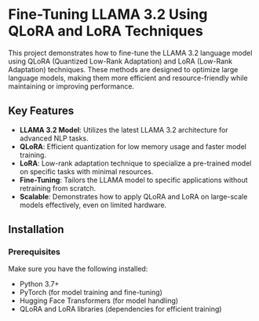 # Fine-Tuning LLAMA 3.2 Using QLoRA and LoRA Techniques

This project demonstrates how to fine-tune the LLAMA 3.2 language model using QLoRA (Quantized Low-Rank Adaptation) and LoRA (Low-Rank Adaptation) techniques. These methods are designed to optimize large language models, making them more efficient and resource-friendly while maintaining or improving performance.

## Key Features
- **LLAMA 3.2 Model**: Utilizes the latest LLAMA 3.2 architecture for advanced NLP tasks.
- **QLoRA**: Efficient quantization for low memory usage and faster model training.
- **LoRA**: Low-rank adaptation technique to specialize a pre-trained model on specific tasks with minimal resources.
- **Fine-Tuning**: Tailors the LLAMA model to specific applications without retraining from scratch.
- **Scalable**: Demonstrates how to apply QLoRA and LoRA on large-scale models effectively, even on limited hardware.

## Installation

### Prerequisites
Make sure you have the following installed:
- Python 3.7+
- PyTorch (for model training and fine-tuning)
- Hugging Face Transformers (for model handling)
- QLoRA and LoRA libraries (dependencies for efficient training)
